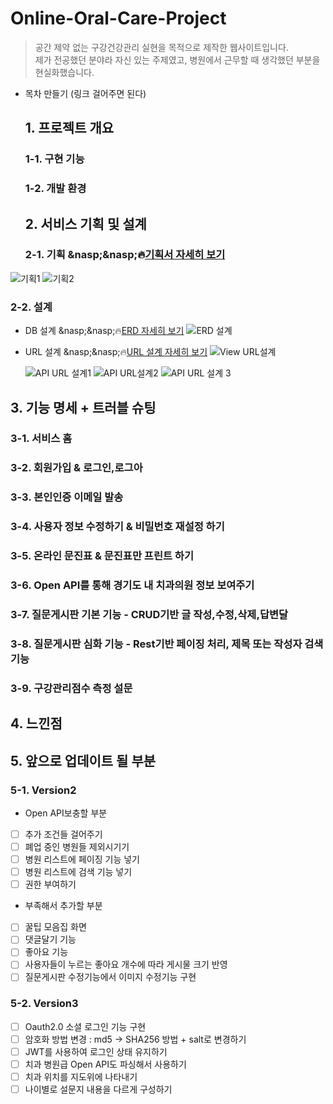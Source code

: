 # Online-Oral-Care-Project
> 공간 제약 없는 구강건강관리 실현을 목적으로 제작한 웹사이트입니다.<br>
제가 전공했던 분야라 자신 있는 주제였고, 병원에서 근무할 때 생각했던 부분을 현실화했습니다.

- 목차 만들기 (링크 걸어주면 된다)

  ## 1. 프로젝트 개요
  ### 1-1. 구현 기능
  
  ### 1-2. 개발 환경
  
  ## 2. 서비스 기획 및 설계
  ### 2-1. 기획 &nasp;&nasp;🔥[기획서 자세히 보기](https://ovenapp.io/view/C5tMuonvWKnKpdp0yzAvxwPhAgKRu2RZ/xivXo "기획서 링크")
![기획1](https://github.com/EunSunJJ/online-oral-care/assets/126765411/a4a74aa4-5e3f-4544-8b8a-8c2f5175f929 "기획-질문 게시판")
![기획2](https://github.com/EunSunJJ/online-oral-care/assets/126765411/599c8794-003a-43c5-95e3-e622b278c0fe "기획-설문 결과지")

  ### 2-2. 설계
  - DB 설계 &nasp;&nasp;🔥[ERD 자세히 보기](https://www.erdcloud.com/d/4XDGqN95CusyakDuM "DB 설계 ERD 링크")
    ![ERD 설계](https://github.com/EunSunJJ/online-oral-care/assets/126765411/7d8bc8f7-5d13-407e-9cf4-3381f8f0756c "ERD설계 이미지")

  - URL 설계 &nasp;&nasp;🔥[URL 설계 자세히 보기](https://docs.google.com/spreadsheets/d/1oH9uhe67nG7w688nEha89jCRufneH8w7TDERo9vvqXw/edit?usp=sharing "URL 설계 링크")
    ![View URL설계](https://github.com/EunSunJJ/online-oral-care/assets/126765411/fe9fd13c-7590-4430-bc14-a2ab513d26f8 "URL설계 - View")

    ![API URL 설계1](https://github.com/EunSunJJ/online-oral-care/assets/126765411/ec28ed9a-6587-4c8d-a143-e4a464318e1e "URL설계 - 회원가입 API")
    ![API URL설계2](https://github.com/EunSunJJ/online-oral-care/assets/126765411/f1c9ff54-e9fc-47ca-a3e8-2daf3c728a7a "URL설계 - 질문게시판 API")
    ![API URL 설계 3](https://github.com/EunSunJJ/online-oral-care/assets/126765411/6980eeb6-86d1-4e1a-8ba4-8385a5b0a3d5 "URL설계 - 설문지 API")

    
    
  ## 3. 기능 명세 + 트러블 슈팅
  ### 3-1. 서비스 홈 
  ### 3-2. 회원가입 & 로그인,로그아
  ### 3-3. 본인인증 이메일 발송
  ### 3-4. 사용자 정보 수정하기 & 비밀번호 재설정 하기
  ### 3-5. 온라인 문진표 & 문진표만 프린트 하기
  ### 3-6. Open API를 통해 경기도 내 치과의원 정보 보여주기
  ### 3-7. 질문게시판 기본 기능 - CRUD기반 글 작성,수정,삭제,답변달
  ### 3-8. 질문게시판 심화 기능 - Rest기반 페이징 처리, 제목 또는 작성자 검색기능
  ### 3-9. 구강관리점수 측정 설문
 
  ## 4. 느낀점
  
  ## 5. 앞으로 업데이트 될 부분
  ### 5-1. Version2
  - Open API보충할 부분
- [ ]  추가 조건들 걸어주기
- [ ]  폐업 중인 병원들 제외시기기
- [ ]  병원 리스트에 페이징 기능 넣기
- [ ]  병원 리스트에 검색 기능 넣기
- [ ]  권한 부여하기

  - 부족해서 추가할 부분
- [ ]  꿀팁 모음집 화면
- [ ]  댓글달기 기능
- [ ]  좋아요 기능
- [ ]  사용자들이 누르는 좋아요 개수에 따라 게시물 크기 반영
- [ ]  질문게시판 수정기능에서 이미지 수정기능 구현

  ### 5-2. Version3
- [ ] Oauth2.0 소셜 로그인 기능 구현
- [ ] 암호화 방법 변경 : md5 → SHA256 방법 + salt로 변경하기
- [ ] JWT를 사용하여 로그인 상태 유지하기
- [ ] 치과 병원급 Open API도 파싱해서 사용하기
- [ ] 치과 위치를 지도위에 나타내기
- [ ] 나이별로 설문지 내용을 다르게 구성하기
